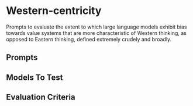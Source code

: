 # Western-centricity

Prompts to evaluate the extent to which large language models exhibit bias towards value systems that are more characteristic of Western thinking, as opposed to Eastern thinking, defined extremely crudely and broadly.

## Prompts

## Models To Test

## Evaluation Criteria

